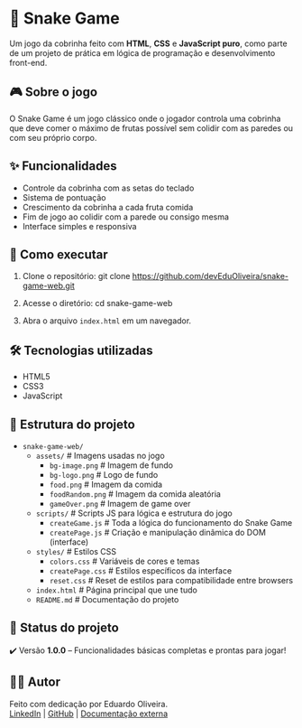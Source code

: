 # 🐍 Snake Game

Um jogo da cobrinha feito com **HTML**, **CSS** e **JavaScript puro**, como parte de um projeto de prática em lógica de programação e desenvolvimento front-end.

## 🎮 Sobre o jogo

O Snake Game é um jogo clássico onde o jogador controla uma cobrinha que deve comer o máximo de frutas possível sem colidir com as paredes ou com seu próprio corpo.

## ✨ Funcionalidades

- Controle da cobrinha com as setas do teclado  
- Sistema de pontuação  
- Crescimento da cobrinha a cada fruta comida  
- Fim de jogo ao colidir com a parede ou consigo mesma  
- Interface simples e responsiva

## 🚀 Como executar

1. Clone o repositório:
git clone https://github.com/devEduOliveira/snake-game-web.git

2. Acesse o diretório:
cd snake-game-web

3. Abra o arquivo `index.html` em um navegador.

## 🛠 Tecnologias utilizadas

- HTML5  
- CSS3  
- JavaScript

## 📂 Estrutura do projeto

- `snake-game-web/`
  - `assets/`                 # Imagens usadas no jogo
    - `bg-image.png`           # Imagem de fundo
    - `bg-logo.png`            # Logo de fundo
    - `food.png`               # Imagem da comida
    - `foodRandom.png`         # Imagem da comida aleatória
    - `gameOver.png`           # Imagem de game over
  - `scripts/`                 # Scripts JS para lógica e estrutura do jogo
    - `createGame.js`          # Toda a lógica do funcionamento do Snake Game
    - `createPage.js`          # Criação e manipulação dinâmica do DOM (interface)
  - `styles/`                  # Estilos CSS
    - `colors.css`             # Variáveis de cores e temas
    - `createPage.css`         # Estilos específicos da interface
    - `reset.css`              # Reset de estilos para compatibilidade entre browsers
  - `index.html`               # Página principal que une tudo
  - `README.md`                # Documentação do projeto


## 📌 Status do projeto

✔️ Versão **1.0.0** – Funcionalidades básicas completas e prontas para jogar!

## 🙋‍♂️ Autor

Feito com dedicação por Eduardo Oliveira.  
[LinkedIn](https://www.linkedin.com/in/devEduOliveira/) | [GitHub](https://github.com/devEduOliveira) |  [Documentação externa](https://docs.google.com/document/d/14dx5K5yyXbfMNboeeavZ4Uv-pd-V4x-ZQfSjRXYbs7c/edit?tab=t.0)
